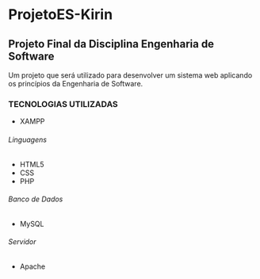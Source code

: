 # ProjetoES-Kirin
## Projeto Final da Disciplina Engenharia de Software
Um projeto que será utilizado para desenvolver um sistema web aplicando os princípios da Engenharia de Software.

### TECNOLOGIAS UTILIZADAS
- XAMPP
###### Linguagens
- HTML5
- CSS
- PHP
###### Banco de Dados
- MySQL
###### Servidor
- Apache
